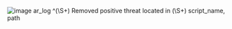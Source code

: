![image](https://github.com/user-attachments/assets/9e1881e6-047a-48b1-8206-cb3376e83df5)
<decoder name="ar_log_fields">
    <parent>ar_log</parent>
    <regex offset="after_parent">^(\S+) Removed positive threat located in (\S+)</regex>
    <order>script_name, path</order>
</decoder>
